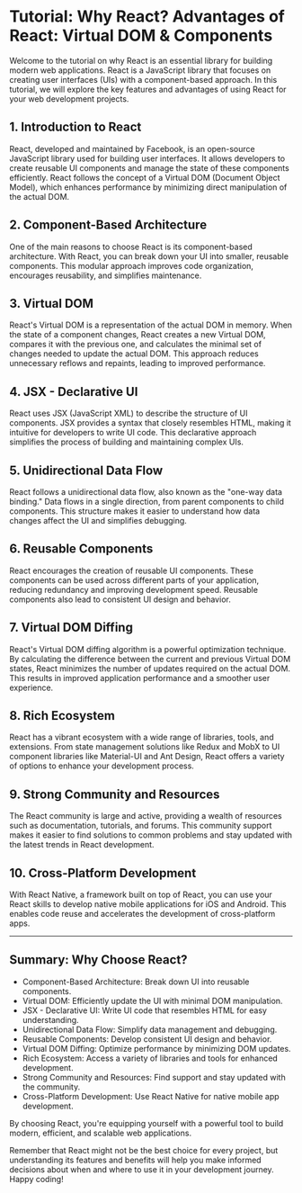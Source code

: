 # Tutorial: Why React? Advantages of React: Virtual DOM & Components

Welcome to the tutorial on why React is an essential library for building modern web applications. React is a JavaScript library that focuses on creating user interfaces (UIs) with a component-based approach. In this tutorial, we will explore the key features and advantages of using React for your web development projects.

## 1. Introduction to React

React, developed and maintained by Facebook, is an open-source JavaScript library used for building user interfaces. It allows developers to create reusable UI components and manage the state of these components efficiently. React follows the concept of a Virtual DOM (Document Object Model), which enhances performance by minimizing direct manipulation of the actual DOM.

## 2. Component-Based Architecture

One of the main reasons to choose React is its component-based architecture. With React, you can break down your UI into smaller, reusable components. This modular approach improves code organization, encourages reusability, and simplifies maintenance.

## 3. Virtual DOM

React's Virtual DOM is a representation of the actual DOM in memory. When the state of a component changes, React creates a new Virtual DOM, compares it with the previous one, and calculates the minimal set of changes needed to update the actual DOM. This approach reduces unnecessary reflows and repaints, leading to improved performance.

## 4. JSX - Declarative UI

React uses JSX (JavaScript XML) to describe the structure of UI components. JSX provides a syntax that closely resembles HTML, making it intuitive for developers to write UI code. This declarative approach simplifies the process of building and maintaining complex UIs.

## 5. Unidirectional Data Flow

React follows a unidirectional data flow, also known as the "one-way data binding." Data flows in a single direction, from parent components to child components. This structure makes it easier to understand how data changes affect the UI and simplifies debugging.

## 6. Reusable Components

React encourages the creation of reusable UI components. These components can be used across different parts of your application, reducing redundancy and improving development speed. Reusable components also lead to consistent UI design and behavior.

## 7. Virtual DOM Diffing

React's Virtual DOM diffing algorithm is a powerful optimization technique. By calculating the difference between the current and previous Virtual DOM states, React minimizes the number of updates required on the actual DOM. This results in improved application performance and a smoother user experience.

## 8. Rich Ecosystem

React has a vibrant ecosystem with a wide range of libraries, tools, and extensions. From state management solutions like Redux and MobX to UI component libraries like Material-UI and Ant Design, React offers a variety of options to enhance your development process.

## 9. Strong Community and Resources

The React community is large and active, providing a wealth of resources such as documentation, tutorials, and forums. This community support makes it easier to find solutions to common problems and stay updated with the latest trends in React development.

## 10. Cross-Platform Development

With React Native, a framework built on top of React, you can use your React skills to develop native mobile applications for iOS and Android. This enables code reuse and accelerates the development of cross-platform apps.

---

## Summary: Why Choose React?

- Component-Based Architecture: Break down UI into reusable components.
- Virtual DOM: Efficiently update the UI with minimal DOM manipulation.
- JSX - Declarative UI: Write UI code that resembles HTML for easy understanding.
- Unidirectional Data Flow: Simplify data management and debugging.
- Reusable Components: Develop consistent UI design and behavior.
- Virtual DOM Diffing: Optimize performance by minimizing DOM updates.
- Rich Ecosystem: Access a variety of libraries and tools for enhanced development.
- Strong Community and Resources: Find support and stay updated with the community.
- Cross-Platform Development: Use React Native for native mobile app development.

By choosing React, you're equipping yourself with a powerful tool to build modern, efficient, and scalable web applications.

Remember that React might not be the best choice for every project, but understanding its features and benefits will help you make informed decisions about when and where to use it in your development journey. Happy coding!
